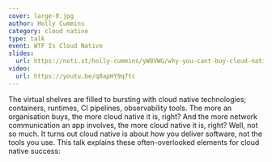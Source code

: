 ```yaml
---
cover: large-0.jpg
author: Holly Cummins
category: cloud native
type: talk
event: WTF Is Cloud Native
slides:
  url: https://noti.st/holly-cummins/yW8VWG/why-you-cant-buy-cloud-native
video:
  url: https://youtu.be/q8apHY9q7tc
---
```


The virtual shelves are filled to bursting with cloud native technologies; containers, runtimes, CI pipelines, observability tools. The more an organisation buys, the more cloud native it is, right? And the more network communication an app involves, the more cloud native it is, right? Well, not so much. It turns out cloud native is about how you deliver software, not the tools you use. This talk explains these often-overlooked elements for cloud native success:
